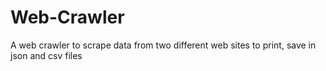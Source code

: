 # Web-Crawler
A web crawler to scrape data from two different web sites to print, save in json and csv files

